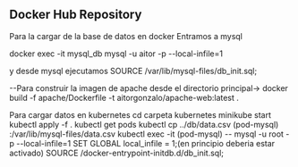 ## Docker Hub Repository

Para la cargar de la base de datos en docker
Entramos a mysql

docker exec -it mysql_db mysql -u aitor -p --local-infile=1

 y desde mysql ejecutamos
 SOURCE /var/lib/mysql-files/db_init.sql;

--Para construir la imagen de apache
desde el directorio principal-> docker build -f apache/Dockerfile -t aitorgonzalo/apache-web:latest .


Para cargar datos en kubernetes
cd carpeta kubernetes
minikube start 
kubectl apply -f .
kubectl get pods
kubectl cp ../db/data.csv (pod-mysql) :/var/lib/mysql-files/data.csv
kubectl exec -it (pod-mysql) -- mysql -u root -p --local-infile=1
SET GLOBAL local_infile = 1;(en principio deberia estar activado)
SOURCE /docker-entrypoint-initdb.d/db_init.sql;





